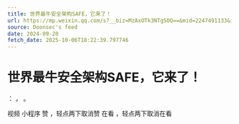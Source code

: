 ```yaml
---
title: 世界最牛安全架构SAFE，它来了！
url: https://mp.weixin.qq.com/s?__biz=MzAxOTk3NTg5OQ==&mid=2247491133&idx=1&sn=3be58ee04fd2e79ceb1d55ac631f240d
source: Doonsec's feed
date: 2024-09-20
fetch_date: 2025-10-06T18:22:39.797746
---
```


# 世界最牛安全架构SAFE，它来了！

：
，
。

视频
小程序
赞
，轻点两下取消赞
在看
，轻点两下取消在看